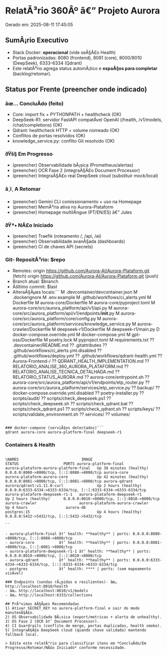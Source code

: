 ﻿# RelatÃ³rio 360Âº â€” Projeto Aurora
Gerado em: 2025-08-11 17:45:05

## SumÃ¡rio Executivo
- Stack Docker: **operacional** (vide seÃ§Ã£o Health)
- Portas padronizadas: 8080 (frontend), 8081 (core), 8000/8010 (DeepSeek), 6333-6334 (Qdrant)
- Este relatÃ³rio agrega status automÃ¡tico e **espaÃ§os para completar** (backlog/retomar).

## Status por Frente (preencher onde indicado)
### âœ… ConcluÃ­do (feito)
- Core: import fix + PYTHONPATH + healthcheck (OK)
- DeepSeek-R1: servidor FastAPI compatÃ­vel OpenAI (/health, /v1/models, /chat/completions) (OK)
- Qdrant: healthcheck HTTP + volume nomeado (OK)
- Conflitos de portas resolvidos (OK)
- knowledge_service.py: conflito Git resolvido (OK)

### ðŸš§ Em Progresso
- (preencher) Observabilidade bÃ¡sica (Prometheus/alertas)
- (preencher) OCR Fase 2 (integraÃ§Ã£o Document Processor)
- (preencher) IntegraÃ§Ã£o real DeepSeek cloud (substituir mock/local)

### â¸ï¸ A Retomar
- (preencher) Gemini CLI comissionamento + uso na Homepage
- (preencher) MemÃ³ria ativa no Aurora-Plataform
- (preencher) Homepage multilÃ­ngue (PT/EN/ES) â€” Jules

### ðŸ†• NÃ£o Iniciado
- (preencher) Traefik (roteamento /, /api, /ai)
- (preencher) Observabilidade avanÃ§ada (dashboards)
- (preencher) CI de chaves API (secrets)

### Git- RepositÃ³rio: $repo
- Remotes:
  origin	https://github.com/Aurora-AI/Aurora-Plataform.git (fetch)   origin	https://github.com/Aurora-AI/Aurora-Plataform.git (push)
- Branch atual: $branch
- Ãšltimo commit: $last
- AlteraÃ§Ãµes locais:```
 M .devcontainer/devcontainer.json  M .dockerignore  M .env.example  M .github/workflows/ci_alerts.yml  M Dockerfile  M aurora-core/Dockerfile  M aurora-core/pyproject.toml  M aurora-core/src/aurora_platform/api/v1/api.py  M aurora-core/src/aurora_platform/api/v1/endpoints/__init__.py  M aurora-core/src/aurora_platform/core/config.py  M aurora-core/src/aurora_platform/services/knowledge_service.py  M aurora-crawler/Dockerfile  M deepseek-r1/Dockerfile  M deepseek-r1/main.py  D docker-compose.override.yml  M docker-compose.yml  M gpt-oss/Dockerfile  M poetry.lock  M pyproject.toml  M requirements.txt ?? .devcontainer/README.md ?? .gitattributes ?? .github/workflows/ci_alerts.yml.disabled ?? .github/workflows/deploy.yml ?? .github/workflows/qdrant-health.yml ?? Aurora-Frontend-/ ?? QDRANT_HEALTH_IMPLEMENTATION.md ?? RELATORIO_ANALISE_360_AURORA_PLATAFORM.md ?? RELATORIO_ANALISE_TECNICA_DETALHADA.md ?? RELATORIO_STATUS_AURORA.md ?? aurora-core/entrypoint.sh ?? aurora-core/src/aurora_platform/api/v1/endpoints/etp_router.py ?? aurora-core/src/aurora_platform/services/etp_service.py ?? backup/ ?? docker-compose.override.yml.disabled ?? poetry-installer.py ?? scripts/audit/ ?? scripts/check_deepseek.ps1 ?? scripts/check_deepseek.sh ?? scripts/check_qdrant.bat ?? scripts/check_qdrant.ps1 ?? scripts/check_qdrant.sh ?? scripts/keys/ ?? scripts/validate_environment.sh ?? services/ ?? volumes/
```

### docker-compose (serviÃ§os detectados)```
qdrant aurora-core aurora-platform-final deepseek-r1
```

### Containers & Health
````

\NAMES                            IMAGE                                    STATUS                    PORTS aurora-platform-final            aurora-plataform-aurora-platform-final   Up 38 minutes (healthy)   0.0.0.0:8080->8000/tcp, [::]:8080->8000/tcp aurora-core                      aurora-plataform-aurora-core             Up 42 minutes (healthy)   0.0.0.0:8081->8000/tcp, [::]:8081->8000/tcp aurora-qdrant                    aurora/qdrant:v1.11.0-curl               Up 2 hours (healthy)      0.0.0.0:6333-6334->6333-6334/tcp, [::]:6333-6334->6333-6334/tcp aurora-plataform-deepseek-r1-1   aurora-plataform-deepseek-r1             Up 2 hours (healthy)      0.0.0.0:8010->8000/tcp, [::]:8010->8000/tcp aurora-crawler                   aurora-plataform-aurora-crawler          Up 4 hours                 aurora-db                        postgres:15                              Up 4 hours (healthy)      0.0.0.0:5432->5432/tcp, [::]:5432->5432/tcp

``

- aurora-platform-final â†’ health: **healthy** | ports: 0.0.0.0:8080->8000/tcp, [::]:8080->8000/tcp
- aurora-core           â†’ health: **healthy** | ports: 0.0.0.0:8081->8000/tcp, [::]:8081->8000/tcp
- aurora-plataform-deepseek-r1-1 â†’ health: **healthy** | ports: 0.0.0.0:8010->8000/tcp, [::]:8010->8000/tcp
- aurora-qdrant         â†’ health: **healthy** | ports: 0.0.0.0:6333-6334->6333-6334/tcp, [::]:6333-6334->6333-6334/tcp
- postgres              â†’ health: **** | ports: (sem mapeamento visÃ­vel)

### Endpoints (sondas rÃ¡pidas e resilientes)- âœ… http://localhost:8010/health
- âœ… http://localhost:8010/v1/models
- âœ… http://localhost:6333/collections

## PrÃ³ximas AÃ§Ãµes Recomendadas
1) Ativar SECRET_KEY no aurora-platform-final e sair do modo manutenÃ§Ã£o.
2) OS Observabilidade BÃ¡sica (export/metricas + alerta de unhealthy).
3) OS Fase 2 (OCR â†’ Document Processor).
4) CI Guardrails (conflito de merge, portas duplicadas, health smoke).
5) IntegraÃ§Ã£o DeepSeek cloud (quando chave validada) mantendo fallback local.

> Edite este relatÃ³rio para classificar itens em *ConcluÃ­do/Em Progresso/Retomar/NÃ£o Iniciado* conforme necessidade.
